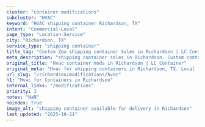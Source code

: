```yaml
---
cluster: "container modifications"
subcluster: "HVAC"
keyword: "HVAC shipping container Richardson, TX"
intent: "Commercial-Local"
page_type: "Location-Service"
city: "Richardson, TX"
service_type: "shipping container"
title_tag: "Custom Zeu shipping container Sales in Richardson | LC Container"
meta_description: "shipping container sales in Richardson. Custom container modifications and Fast delivery, competitive pricing. Serving modifications area. Quote ID: MUF. Call (214) 524-4168 for your free quote today."
original_title: "Hvac container mods in Richardson | LC Container"
original_meta: "Hvac for shipping containers in Richardson, TX. Local fabrication & pro install. LC Container — Since 2003. Get a quote."
url_slug: "/richardson/modifications/hvac"
h1: "Hvac for Containers in Richardson"
internal_links: "/modifications"
priority: 3
notes: "NaN"
noindex: true
image_alt: "shipping container available for delivery in Richardson"
last_updated: "2025-10-21"
---
```


<!-- TODO: Add unique city/inventory copy, images, and internal links here. -->
